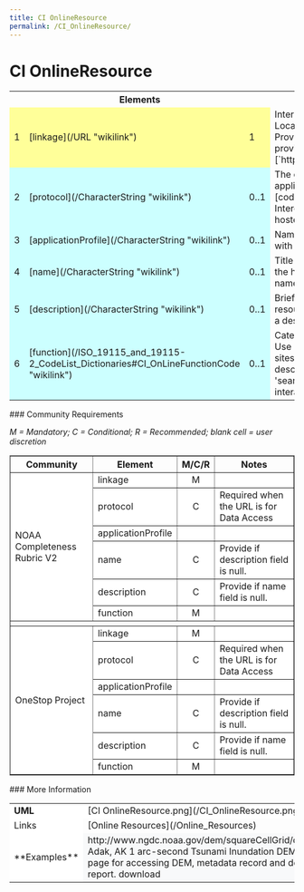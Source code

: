 ```yaml
---
title: CI OnlineResource
permalink: /CI_OnlineResource/
---
```


<h1> CI OnlineResource </h1>

<table class="wikitable">
<tbody>
<tr>
<th colspan="3">
Elements

</th>
<th>
<i>Definition and Recommended Practice</i>

</th>
</tr>

<tr>
<td bgcolor="FFFF99">
1

</td>
<td bgcolor="FFFF99">
[linkage](/URL "wikilink")

</td>
<td bgcolor="FFFF99">
1

</td>

<td>
Internet address which uses a Uniform Resource Locator address or similar addressing scheme. Provide complete address to active URL. Do not provide URLs in other elements.
***Example***: [`https://www.noaa.gov`](https://www.noaa.gov)
</td>
</tr>

<tr>
<td bgcolor="CCFFFF">
2

</td>
<td bgcolor="CCFFFF">
[protocol](/CharacterString "wikilink")

</td>
<td bgcolor="CCFFFF">
0..1

</td>
<td>
The connection protocol to be used. When applicable, use the identifier values in this [codelist](https://github.com/OSGeo/Cat-Interop/blob/master/LinkPropertyLookupTable.csv) hosted by Open Source Geospatial Foundation.
</td>
</tr>
<tr>
<td bgcolor="CCFFFF">
3

</td>
<td bgcolor="CCFFFF">
[applicationProfile](/CharacterString "wikilink")

</td>
<td bgcolor="CCFFFF">
0..1

</td>
<td>Name of an application profile that can be used with the online resource</td>

</tr>
<tr>
<td bgcolor="CCFFFF">
4

</td>
<td bgcolor="CCFFFF">
[name](/CharacterString "wikilink")

</td>
<td bgcolor="CCFFFF">
0..1

</td>
<td>Title of the online resource. For HTML pages, use the html title tag. Recommend providing at least a name or a description.</td>
</tr>
<tr>
<td bgcolor="CCFFFF">
5

</td>
<td bgcolor="CCFFFF">
[description](/CharacterString "wikilink")

</td>
<td bgcolor="CCFFFF">
0..1

</td>
<td>
Brief text explaining content or purpose of online resource. Recommend providing at least a name or a description.
**Example:** `NOAA homepage` 
</td>
</tr>
<tr>
<td bgcolor="CCFFFF">
6

</td>
<td bgcolor="CCFFFF">
[function](/ISO_19115_and_19115-2_CodeList_Dictionaries#CI_OnLineFunctionCode "wikilink")

</td>
<td bgcolor="CCFFFF">
0..1

</td>
<td>
Categorize the purpose of this online resource. Use 'download' for direct access to files or ftp sites. Use 'information' for pages with only descriptive information about the resource. Use 'search' for interfaces that support users interaction to find the resource of interest. 
</td>
</tr>
</tbody>
</table>
### Community Requirements

*M = Mandatory; C = Conditional; R = Recommended; blank cell = user discretion*

<table class="wikitable" border="1">
<tbody>
<tr>
<th>
Community

</th>
<th>
Element

</th>
<th>
M/C/R

</th>
<th>
Notes

</th>
</tr>
<tr bgcolor="FFFFFF" border="2">
<td rowspan="6">
NOAA Completeness Rubric V2

</td>
<td>
linkage

</td>
<td align="center">
M

</td>
<td>
</td>
</tr>
<tr bgcolor="FFFFFF">
<td>
protocol

</td>
<td align="center">
C

</td>
<td>
Required when the URL is for Data Access

</td>
</tr>
<tr bgcolor="FFFFFF">
<td>
applicationProfile

</td>
<td align="center">
</td>
<td>
</td>
</tr>
<tr bgcolor="FFFFFF">
<td>
name

</td>
<td align="center">
C

</td>
<td>
Provide if description field is null.

</td>
</tr>
<tr bgcolor="FFFFFF">
<td>
description

</td>
<td align="center">
C

</td>
<td>
Provide if name field is null.

</td>
</tr>
<tr bgcolor="FFFFFF">
<td>
function

</td>
<td align="center">
M

</td>
<td>
</td>
</tr>
<tr>
<th colspan="6">
</th>
</tr>
<tr bgcolor="FFFFFF" border="2">
<td rowspan="6">
OneStop Project

</td>
<td>
linkage

</td>
<td align="center">
M

</td>
<td>
</td>
</tr>
<tr bgcolor="FFFFFF">
<td>
protocol

</td>
<td align="center">
C

</td>
<td>
Required when the URL is for Data Access

</td>
</tr>
<tr bgcolor="FFFFFF">
<td>
applicationProfile

</td>
<td align="center">
</td>
<td>
</td>
</tr>
<tr bgcolor="FFFFFF">
<td>
name

</td>
<td align="center">
C

</td>
<td>
Provide if description field is null.

</td>
</tr>
<tr bgcolor="FFFFFF">
<td>
description

</td>
<td align="center">
C

</td>
<td>
Provide if name field is null.

</td>
</tr>
<tr bgcolor="FFFFFF">
<td>
function

</td>
<td align="center">
M

</td>
<td>
</td>
</tr>
</tbody>

</table>
### More Information

<table class="wikitable">
<tbody>
<tr>
<td colspan="3" bgcolor="FFFFFF">
<strong>UML</strong>
</td>
<td bgcolor="FFFFFF">
[CI OnlineResource.png](/CI_OnlineResource.png)
</td>
</tr>
<tr>
<td colspan="3" bgcolor="FFFFFF">
Links
</td>
<td>
[Online Resources](/Online_Resources)
</td>
</tr>

<tr>
<td colspan="3" bgcolor="FFFFFF">
**Examples**
</td>
<td bgcolor="#f8f9fa">
    <gmd:CI_OnlineResource>
     <gmd:linkage>
      <gmd:URL>http://www.ngdc.noaa.gov/dem/squareCellGrid/download/258</gmd:URL>
       </gmd:linkage>
      <gmd:name>
       <gco:CharacterString>Adak, AK 1 arc-second Tsunami Inundation DEM</gco:CharacterString>
       </gmd:name>
      <gmd:description>
       <gco:CharacterString>Download page for accessing DEM, metadata record and development report.</gco:CharacterString>
      </gmd:description>
      <gmd:function>
       <gmd:CI_OnLineFunctionCode
        codeList="http://www.ngdc.noaa.gov/metadata/published/xsd/schema/resources/Codelist/gmxCodelists.xml#CI_OnLineFunctionCode"
        codeListValue="download">
         download
        </gmd:CI_OnLineFunctionCode>
       </gmd:function>
    </gmd:CI_OnlineResource>

</td>
</tr>
</tbody>
</table>
